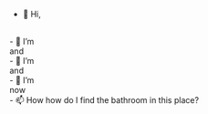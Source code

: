 - 👋 Hi, 
<br>
- 👀 I’m <br>
and<br>
- 🌱 I’m <br>
and<br>
- 💞️ I’m<br>
now<br>
- 📫 How how do I find the bathroom in this place?<br>

<!---
taylorsorensen/taylorsorensen is a ✨ special ✨ repository because its `README.md` (this file) appears on your GitHub profile.
You can click the Preview link to take a look at your changes.
--->
